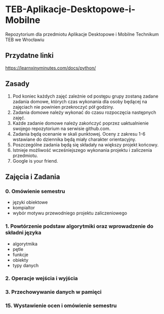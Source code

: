 # TEB-Aplikacje-Desktopowe-i-Mobilne
Repozytorium dla przedmiotu Aplikacje Desktopowe i Mobilne Technikum TEB we Wrocławiu

## Przydatne linki

https://learnxinyminutes.com/docs/python/

## Zasady

1. Pod koniec każdych zajęć zależnie od postępu grupy zostaną zadane zadania domowe, których czas wykonania dla osoby będącej na zajęciach nie powinien przekroczyć pół godziny.
2. Zadania domowe należy wykonać do czasu rozpoczęcia następnych zajęć.
3. Każde zadanie domowe należy zakończyć poprzez uaktualnienie swojego repozytorium na serwisie github.com.
4. Zadania będą ocenanie w skali punktowej. Oceny z zakresu 1-6 wstawiane do dziennika będą miały charakter orientacyjny.
5. Poszczególne zadania będą się składały na większy projekt końcowy.
6. Istnieje możliwość wcześniejszego wykonania projektu i zaliczenia przedmiotu.
7. Google is your friend.

## Zajęcia i Zadania

### 0. Omówienie semestru
  - języki obiektowe
  - kompialtor
  - wybór motywu przewodniego projektu zaliczeniowego
 
### 1. Powtórzenie podstaw algorytmiki oraz wprowadzenie do składni języka
  - algorytmika
  - pętle
  - funkcje
  - obiekty
  - typy danych
  
### 2. Operacje wejścia i wyjścia

### 3. Przechowywanie danych w pamięci

### 

### 

### 15. Wystawienie ocen i omówienie semestru
